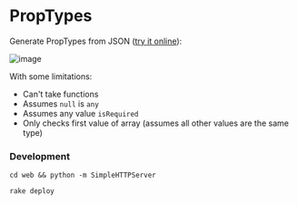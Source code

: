 # PropTypes

Generate PropTypes from JSON ([try it online](http://rmosolgo.github.io/prop-types)):

![image](https://cloud.githubusercontent.com/assets/2231765/14684472/165b9e30-06fe-11e6-85e1-29ec533b4e43.png)

With some limitations:

- Can't take functions
- Assumes `null` is `any`
- Assumes any value `isRequired`
- Only checks first value of array (assumes all other values are the same type)


### Development

```
cd web && python -m SimpleHTTPServer
```

```
rake deploy
```
